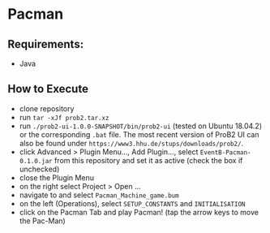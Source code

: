 # Pacman

## Requirements:

- Java

## How to Execute

- clone repository
- run `tar -xJf prob2.tar.xz`
- run `./prob2-ui-1.0.0-SNAPSHOT/bin/prob2-ui` (tested on Ubuntu 18.04.2) or the corresponding `.bat` file. The most recent version of ProB2 UI can also be found under `https://www3.hhu.de/stups/downloads/prob2/`.
- click Advanced > Plugin Menu..., Add Plugin..., select `EventB-Pacman-0.1.0.jar` from this repository and set it as active (check the box if unchecked)
- close the Plugin Menu
- on the right select Project > Open ...
- navigate to and select `Pacman_Machine_game.bum`
- on the left (Operations), select `SETUP_CONSTANTS` and `INITIALISATION`
- click on the Pacman Tab and play Pacman! (tap the arrow keys to move the Pac-Man)
